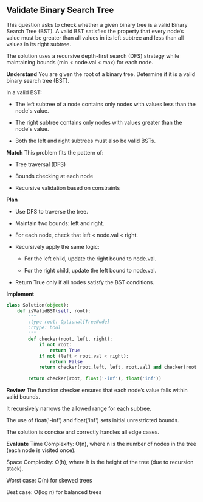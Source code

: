 ##  Validate Binary Search Tree
This question asks to check whether a given binary tree is a valid Binary Search Tree (BST). A valid BST satisfies the property that every node’s value must be greater than all values in its left subtree and less than all values in its right subtree.

The solution uses a recursive depth-first search (DFS) strategy while maintaining bounds (min < node.val < max) for each node.

**Understand**
You are given the root of a binary tree. Determine if it is a valid binary search tree (BST).

In a valid BST:

- The left subtree of a node contains only nodes with values less than the node's value.

- The right subtree contains only nodes with values greater than the node's value.

- Both the left and right subtrees must also be valid BSTs.

**Match**
This problem fits the pattern of:

- Tree traversal (DFS)

- Bounds checking at each node

- Recursive validation based on constraints

**Plan**
- Use DFS to traverse the tree.

- Maintain two bounds: left and right.

- For each node, check that left < node.val < right.

- Recursively apply the same logic:

    - For the left child, update the right bound to node.val.

    - For the right child, update the left bound to node.val.

- Return True only if all nodes satisfy the BST conditions.

**Implement**
```python
class Solution(object):
    def isValidBST(self, root):
        """
        :type root: Optional[TreeNode]
        :rtype: bool
        """
        def checker(root, left, right):
            if not root:
                return True
            if not (left < root.val < right):
                return False
            return checker(root.left, left, root.val) and checker(root.right, root.val, right)
        
        return checker(root, float('-inf'), float('inf'))
```

**Review**
The function checker ensures that each node’s value falls within valid bounds.

It recursively narrows the allowed range for each subtree.

The use of float('-inf') and float('inf') sets initial unrestricted bounds.

The solution is concise and correctly handles all edge cases.

**Evaluate**
Time Complexity: O(n), where n is the number of nodes in the tree (each node is visited once).

Space Complexity: O(h), where h is the height of the tree (due to recursion stack).

Worst case: O(n) for skewed trees

Best case: O(log n) for balanced trees


